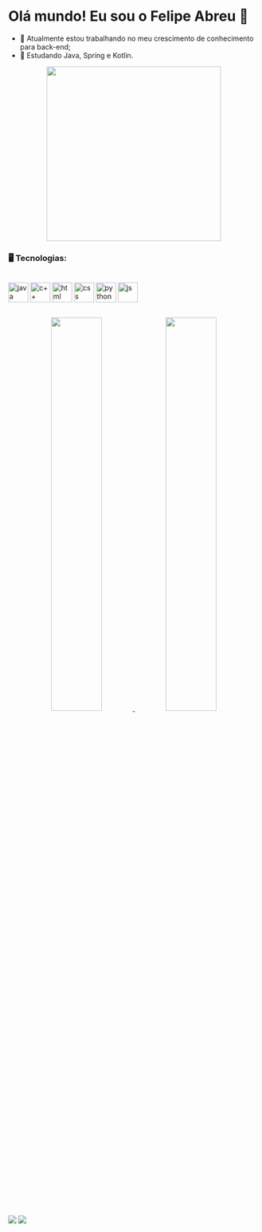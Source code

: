 <h1 align="left">Olá mundo! Eu sou o Felipe Abreu 👋</h1>

- 🔭 Atualmente estou trabalhando no meu crescimento de conhecimento para back-end;
- 🌱 Estudando Java, Spring e Kotlin.

<p align="center">
  <img src="https://c.tenor.com/Lzr7afFB7xUAAAAd/microsoft-hackathon-hackathon.gif" width="350">
</p>

### 🖥️ Tecnologias:
<div style="display: inline_block"><br>
  <img align="center" alt="java" height="40" width="40" src="https://cdn.jsdelivr.net/gh/devicons/devicon/icons/java/java-original-wordmark.svg">
  <img align="center" alt="c++" height="40" width="40"  src="https://cdn.jsdelivr.net/gh/devicons/devicon/icons/cplusplus/cplusplus-original.svg">
  <img align="center" alt="html" height="40" width="40"  src="https://cdn.jsdelivr.net/gh/devicons/devicon/icons/html5/html5-plain-wordmark.svg">
  <img align="center" alt="css" height="40" width="40"  src="https://cdn.jsdelivr.net/gh/devicons/devicon/icons/css3/css3-original-wordmark.svg">
  <img align="center" alt="python" height="40" width="40"  src="https://cdn.jsdelivr.net/gh/devicons/devicon/icons/python/python-original-wordmark.svg">
  <img align="center" alt="js" height="40" width="40"  src="https://cdn.jsdelivr.net/gh/devicons/devicon/icons/javascript/javascript-original.svg">
    
</div>

##

<div align="center">
  <a href="https://github.com/felipe-abreu">
  <img height="auto" width="45%" src="https://github-readme-stats.vercel.app/api?username=Felipe-Abreu&show_icons=true&theme=gotham&include_all_commits=true&count_private=true"/>
  <img height="auto" width="45%" src="https://github-readme-stats.vercel.app/api/top-langs/?username=Felipe-Abreu&layout=compact&langs_count=7&theme=gotham"/>
</div>
<div style="display: inline_block"><br>

##

<div> 
  <a href = "mailto:abreumiranda1@gmail.com"><img src="https://img.shields.io/badge/-Gmail-%23333?style=for-the-badge&logo=gmail&logoColor=white" target="_blank"></a>
  <a href="https://www.linkedin.com/in/felipe-abreu" target="_blank"><img src="https://img.shields.io/badge/-LinkedIn-%230077B5?style=for-the-badge&logo=linkedin&logoColor=white" target="_blank"></a> 
  
</div>
